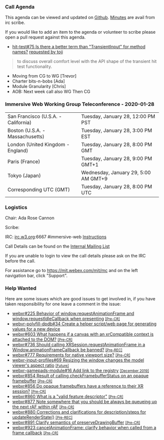 ### Call Agenda

This agenda can be viewed and updated on [Github](https://github.com/immersive-web/administrivia/blob/master/meetings/wg/2020-01-28-Immersive_Web_Working_Group_Teleconference-agenda.md).
[Minutes](https://www.w3.org/2020/01/28-immersive-web-minutes.html) are avail from irc scribe.

If you would like to add an item to the agenda or volunteer to scribe please open a pull request against this agenda.

* [hit-test#75 Is there a better term than "TransientInput" for method names?](https://github.com/immersive-web/hit-test/issues/75) [requested by toji](https://github.com/immersive-web/hit-test/issues/75#issuecomment-578939594)
> to discuss overall comfort level with the API shape of the transient hit test functionality.
* Moving from CG to WG [Trevor]
* Charter bits-n-bobs [Ada]
* Module Granularity [Chris]
* AOB: Next week call also WG Then CG

### Immersive Web Working Group Teleconference - 2020-01-28

<table>
<tr><td> San Francisco (U.S.A. - California) <td> Tuesday, January 28, 12:00 PM PST
<tr><td> Boston (U.S.A. - Massachusetts) <td> Tuesday, January 28, 3:00 PM EST
<tr><td> London (United Kingdom - England) <td> Tuesday, January 28, 8:00 PM GMT
<tr><td> Paris (France) <td> Tuesday, January 28, 9:00 PM GMT+1
<tr><td> Tokyo (Japan) <td> Wednesday, January 29, 5:00 AM GMT+9
<tr><td> Corresponding UTC (GMT) <td> Tuesday, January 28, 8:00 PM UTC
</table>

### Logistics

Chair: Ada Rose Cannon

Scribe:

IRC: [irc.w3.org](http://irc.w3.org/):6667 #immersive-web [Instructions](https://github.com/immersive-web/administrivia/blob/master/IRC.md)

Call Details can be found on the [Internal Mailing List](https://lists.w3.org/Archives/Member/internal-immersive-web/2019Feb/0002.html)

If you are unable to login to view the call details please ask on the IRC before the call.

For assistance go to https://mit.webex.com/mit/mc  and on the left navigation bar, click "Support".

### Help Wanted

Here are some issues which are good issues to get involved in, if you have taken responsibility for one leave a comment in the issue:

- [webxr#225 Behavior of window.requestAnimationFrame and window.requestIdleCallback when presenting](https://github.com/immersive-web/webxr/issues/225) [<small>[Pre-CR]</small>](https://api.github.com/repos/immersive-web/webxr/milestones/3)
- [webvr-polyfill-dpdb#34 Create a helper script/web page for generating values for a new device](https://github.com/immersive-web/webvr-polyfill-dpdb/issues/34)
- [webxr#603 What happens if a canvas with an xrCompatible context is attached to the DOM?](https://github.com/immersive-web/webxr/issues/603) [<small>[Pre-CR]</small>](https://api.github.com/repos/immersive-web/webxr/milestones/3)
- [webxr#736 Should calling XRSession.requestAnimationFrame in a Window.animationFrameCallback be banned?](https://github.com/immersive-web/webxr/issues/736) [<small>[Pre-REC]</small>](https://api.github.com/repos/immersive-web/webxr/milestones/16)
- [webxr#777 Requirements for native viewport size?](https://github.com/immersive-web/webxr/issues/777) [<small>[Pre-CR]</small>](https://api.github.com/repos/immersive-web/webxr/milestones/3)
- [webxr-input-profiles#69 Resizing the window changes the model viewer's aspect ratio](https://github.com/immersive-web/webxr-input-profiles/issues/69) [<small>[Future]</small>](https://api.github.com/repos/immersive-web/webxr-input-profiles/milestones/4)
- [webxr-gamepads-module#16 Add link to the registry](https://github.com/immersive-web/webxr-gamepads-module/issues/16) [<small>[December 2019]</small>](https://api.github.com/repos/immersive-web/webxr-gamepads-module/milestones/7)
- [webxr#854 Result of calling checkFramebufferStatus on an opaque framebuffer](https://github.com/immersive-web/webxr/issues/854) [<small>[Pre-CR]</small>](https://api.github.com/repos/immersive-web/webxr/milestones/3)
- [webxr#856 Do opaque framebuffers have a reference to their XR session?](https://github.com/immersive-web/webxr/issues/856) [<small>[Pre-CR]</small>](https://api.github.com/repos/immersive-web/webxr/milestones/3)
- [webxr#860 What is a "valid feature descriptor"](https://github.com/immersive-web/webxr/issues/860) [<small>[Pre-CR]</small>](https://api.github.com/repos/immersive-web/webxr/milestones/3)
- [webxr#877 Note somewhere that you should be always be queueing up the next rAF within rAF](https://github.com/immersive-web/webxr/issues/877) [<small>[Pre-CR]</small>](https://api.github.com/repos/immersive-web/webxr/milestones/3)
- [webxr#880 Corrections and clarifications for description/steps for updateRenderState()](https://github.com/immersive-web/webxr/issues/880) [<small>[Pre-REC]</small>](https://api.github.com/repos/immersive-web/webxr/milestones/16)
- [webxr#891 Clarify semantics of preserveDrawingBuffer](https://github.com/immersive-web/webxr/issues/891) [<small>[Pre-CR]</small>](https://api.github.com/repos/immersive-web/webxr/milestones/3)
- [webxr#923 cancelAnimationFrame: clarify behavior when called from a frame callback](https://github.com/immersive-web/webxr/issues/923) [<small>[Pre-CR]</small>](https://api.github.com/repos/immersive-web/webxr/milestones/3)


              
